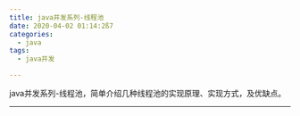 ```yaml
---
title: java并发系列-线程池
date: 2020-04-02 01:14:2ß7
categories:
  - java
tags:
  - java并发

---
```


java并发系列-线程池，简单介绍几种线程池的实现原理、实现方式，及优缺点。
<!-- more -->

------------

### 